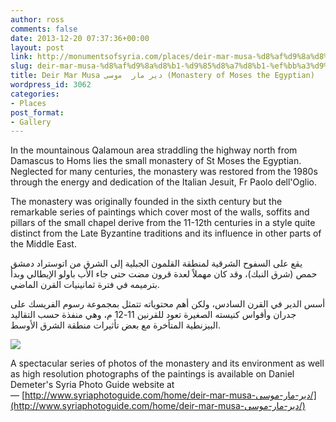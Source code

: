 ```yaml
---
author: ross
comments: false
date: 2013-12-20 07:37:36+00:00
layout: post
link: http://monumentsofsyria.com/places/deir-mar-musa-%d8%af%d9%8a%d8%b1-%d9%85%d8%a7%d8%b1-%ef%bb%a3%d9%88%d8%b3%d9%89-monastery-of-moses-the-egyptian/
slug: deir-mar-musa-%d8%af%d9%8a%d8%b1-%d9%85%d8%a7%d8%b1-%ef%bb%a3%d9%88%d8%b3%d9%89-monastery-of-moses-the-egyptian
title: Deir Mar Musa دير مار  ﻣوسى (Monastery of Moses the Egyptian)
wordpress_id: 3062
categories:
- Places
post_format:
- Gallery
---
```


In the mountainous Qalamoun area straddling the highway north from Damascus to Homs lies the small monastery of St Moses the Egyptian. Neglected for many centuries, the monastery was restored from the 1980s through the energy and dedication of the Italian Jesuit, Fr Paolo dell'Oglio.

The monastery was originally founded in the sixth century but the remarkable series of paintings which cover most of the walls, soffits and pillars of the small chapel derive from the 11-12th centuries in a style quite distinct from the Late Byzantine traditions and its influence in other parts of the Middle East.


يقع على السفوح الشرقية لمنطقة القلمون الجبلية إلى الشرق من اتوستراد دمشق حمص (شرق النبك)، وقد كان مهملاً لعدة قرون مضت حتى جاء الأب باولو الإيطالي وبدأ بترميمه في فترة ثمانينيات القرن الماضي.




أسس الدير في القرن السادس، ولكن أهم محتوياته تتمثل بمجموعة رسوم الفريسك على جدران وأقواس كنيسته الصغيرة تعود للقرنين 11-12 م، وهي منفذة حسب التقاليد البيزنطية المتأخرة مع بعض تأثيرات منطقة الشرق الأوسط.


![](http://monumentsofsyria.com/nextgen-attach_to_post/preview/id--3080)

A spectacular series of photos of the monastery and its environment as well as high resolution photographs of the paintings is available on Daniel Demeter's Syria Photo Guide website at — [http://www.syriaphotoguide.com/home/deir-mar-musa-دير-مار-موسى/](http://www.syriaphotoguide.com/home/deir-mar-musa-دير-مار-موسى/)
